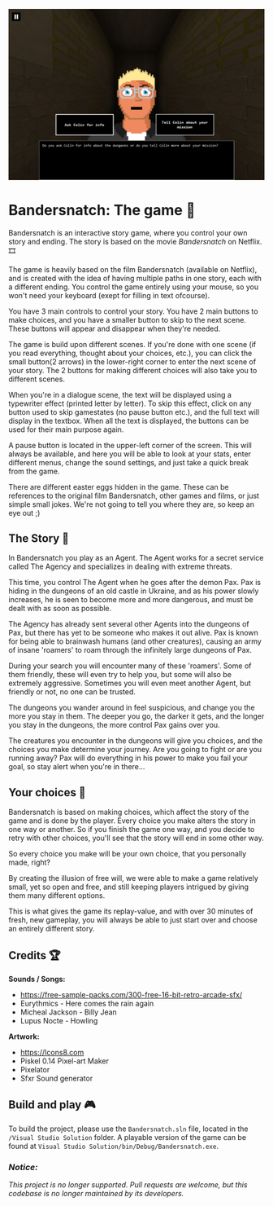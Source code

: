 ![Screenshot 1](https://github.com/thimvanamersfoort/bandersnatch/blob/main/Design/Screenshots/play.png)

# Bandersnatch: The game :ghost:

Bandersnatch is an interactive story game, where you control your own story and ending. The story is based on the movie *Bandersnatch* on Netflix. :film_strip: 	

The game is heavily based on the film Bandersnatch (available on Netflix), and is created with the idea of having multiple paths in one story, each with a different ending. You control the game entirely using your mouse, so you won't need your keyboard (exept for filling in text ofcourse).

You have 3 main controls to control your story. You have 2 main buttons to make choices, and you have a smaller button to skip to the next scene. These buttons will appear and disappear when they're needed.

The game is build upon different scenes. If you're done with one scene (if you read everything, thought about your choices, etc.), you can click the small button(2 arrows) in the lower-right corner to enter the next scene of your story. The 2 buttons for making different choices will also take you to different scenes.

When you're in a dialogue scene, the text will be displayed using a typewriter effect (printed letter by letter). To skip this effect, click on any button used to skip gamestates (no pause button etc.), and the full text will display in the textbox. When all the text is displayed, the buttons can be used for their main purpose again.

A pause button is located in the upper-left corner of the screen. This will always be available, and here you will be able to look at your stats, enter different menus, change the sound settings, and just take a quick break from the game.

There are different easter eggs hidden in the game. These can be references to the original film Bandersnatch, other games and films, or just simple small jokes. We're not going to tell you where they are, so keep an eye out ;)

## The Story :scroll:
In Bandersnatch you play as an Agent. The Agent works for a secret service called The Agency and specializes in dealing with extreme threats.

This time, you control The Agent when he goes after the demon Pax. Pax is hiding in the dungeons of an old castle in Ukraine, and as his power slowly increases, he is seen to become more and more dangerous, and must be dealt with as soon as possible.

The Agency has already sent several other Agents into the dungeons of Pax, but there has yet to be someone who makes it out alive. Pax is known for being able to brainwash humans (and other creatures), causing an army of insane 'roamers' to roam through the infinitely large dungeons of Pax.

During your search you will encounter many of these 'roamers'. Some of them friendly, these will even try to help you, but some will also be extremely aggressive. Sometimes you will even meet another Agent, but friendly or not, no one can be trusted.

The dungeons you wander around in feel suspicious, and change you the more you stay in them. The deeper you go, the darker it gets, and the longer you stay in the dungeons, the more control Pax gains over you.

The creatures you encounter in the dungeons will give you choices, and the choices you make determine your journey. Are you going to fight or are you running away? Pax will do everything in his power to make you fail your goal, so stay alert when you're in there...

## Your choices :milky_way:
Bandersnatch is based on making choices, which affect the story of the game and is done by the player. Every choice you make alters the story in one way or another. So if you finish the game one way, and you decide to retry with other choices, you'll see that the story will end in some other way. 

So every choice you make will be your own choice, that you personally made, right?

By creating the illusion of free will, we were able to make a game relatively small, yet so open and free, and still keeping players intrigued by giving them many different options. 

This is what gives the game its replay-value, and with over 30 minutes of fresh, new gameplay, you will always be able to just start over and choose an entirely different story.

## Credits :trophy:

**Sounds / Songs:**
- https://free-sample-packs.com/300-free-16-bit-retro-arcade-sfx/
- Eurythmics - Here comes the rain again
- Micheal Jackson - Billy Jean
- Lupus Nocte - Howling

**Artwork:**
- https://Icons8.com
- Piskel 0.14 Pixel-art Maker
- Pixelator
- Sfxr Sound generator

## Build and play :video_game:
To build the project, please use the `Bandersnatch.sln` file, located in the `/Visual Studio Solution` folder. A playable version of the game can be found at `Visual Studio Solution/bin/Debug/Bandersnatch.exe`.




### *Notice:*
*This project is no longer supported. Pull requests are welcome, but this codebase is no longer maintained by its developers.*
